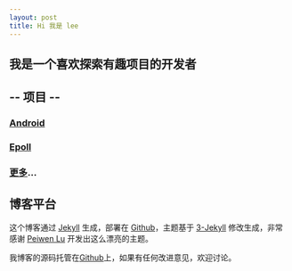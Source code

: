 ```yaml
---
layout: post
title: Hi 我是 lee
---
```


## 我是一个喜欢探索有趣项目的开发者

## -- 项目 --

### [Android](https://github.com/lihuaib/android)

### [Epoll](https://github.com/lihuaib/epoll) 

### [更多](https://github.com/lihuaib?tab=repositories)...


## 博客平台

这个博客通过 [Jekyll](http://jekyllrb.com/) 生成，部署在 [Github](https://pages.github.com)，主题基于 [3-Jekyll](https://github.com/P233/3-Jekyll) 修改生成，非常感谢 [Peiwen Lu](https://github.com/P233) 开发出这么漂亮的主题。

我博客的源码托管在[Github](https://github.com/lihuaib/lihuaib.github.com)上，如果有任何改进意见，欢迎讨论。
